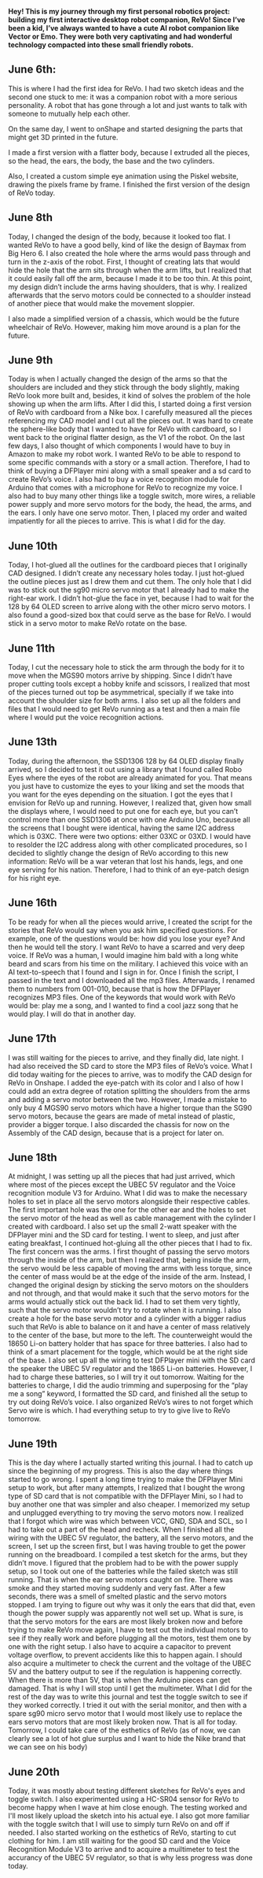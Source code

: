**Hey! This is my journey through my first personal robotics project: building my first interactive desktop robot companion, ReVo! Since I’ve been a kid, I’ve always wanted to have a cute AI robot companion like Vector or Emo. They were both very captivating and had wonderful technology compacted into these small friendly robots.**

## June 6th:

This is where I had the first idea for ReVo. I had two sketch ideas and the second one stuck to me: it was a companion robot with a more serious personality. A robot that has gone through a lot and just wants to talk with someone to mutually help each other.

On the same day, I went to onShape and started designing the parts that might get 3D printed in the future. 

I made a first version with a flatter body, because I extruded all the pieces, so the head, the ears, the body, the base and the two cylinders.

Also, I created a custom simple eye animation using the Piskel website, drawing the pixels frame by frame. 
I finished the first version of the design of ReVo today.

## June 8th 

Today, I changed the design of the body, because it looked too flat. I wanted ReVo to have a good belly, kind of like the design of Baymax from Big Hero 6. I also created the hole where the arms would pass through and turn in the z-axis of the robot. First, I thought of creating lats that would hide the hole that the arm sits through when the arm lifts, but I realized that it could easily fall off the arm, because I made it to be too thin. At this point, my design didn’t include the arms having shoulders, that is why. I realized afterwards that the servo motors could be connected to a shoulder instead of another piece that would make the movement sloppier.

I also made a simplified version of a chassis, which would be the future wheelchair of ReVo. However, making him move around is a plan for the future.

## June 9th 

Today is when I actually changed the design of the arms so that the shoulders are included and they stick through the body slightly, making ReVo look more built and, besides, it kind of solves the problem of the hole showing up when the arm lifts.
After I did this, I started doing a first version of ReVo with cardboard from a Nike box. I carefully measured all the pieces referencing my CAD model and I cut all the pieces out. It was hard to create the sphere-like body that I wanted to have for ReVo with cardboard, so I went back to the original flatter design, as the V1 of the robot. 
On the last few days, I also thought of which components I would have to buy in Amazon to make my robot work. I wanted ReVo to be able to respond to some specific commands with a story or a small action. Therefore, I had to think of buying a DFPlayer mini along with a small speaker and a sd card to create ReVo’s voice. I also had to buy a voice recognition module for Arduino that comes with a microphone for ReVo to recognize my voice. I also had to buy many other things like a toggle switch, more wires, a reliable power supply and more servo motors for the body, the head, the arms, and the ears. I only have one servo motor. Then, I placed my order and waited impatiently for all the pieces to arrive. 
This is what I did for the day.

## June 10th 

Today, I hot-glued all the outlines for the cardboard pieces that I originally CAD designed. I didn’t create any necessary holes today. I just hot-glued the outline pieces just as I drew them and cut them. The only hole that I did was to stick out the sg90 micro servo motor that I already had to make the right-ear work. I didn’t hot-glue the face in yet, because I had to wait for the 128 by 64 OLED screen to arrive along with the other micro servo motors. I also found a good-sized box that could serve as the base for ReVo. I would stick in a servo motor to make ReVo rotate on the base.

## June 11th 

Today, I cut the necessary hole to stick the arm through the body for it to move when the MGS90 motors arrive by shipping. Since I didn’t have proper cutting tools except a hobby knife and scissors, I realized that most of the pieces turned out top be asymmetrical, specially if we take into account the shoulder size for both arms.
I also set up all the folders and files that I would need to get ReVo running as a test and then a main file where I would put the voice recognition actions.

## June 13th 

Today, during the afternoon, the SSD1306 128 by 64 OLED display finally arrived, so I decided to test it out using a library that I found called Robo Eyes where the eyes of the robot are already animated for you. That means you just have to customize the eyes to your liking and set the moods that you want for the eyes depending on the situation. 
I got the eyes that I envision for ReVo up and running. However, I realized that, given how small the displays where, I would need to put one for each eye, but you can’t control more than one SSD1306 at once with one Arduino Uno, because all the screens that I bought were identical, having the same I2C address which is 03XC. There were two options: either 03XC or 03XD. I would have to resolder the I2C address along with other complicated procedures, so I decided to slightly change the design of ReVo according to this new information: ReVo will be a war veteran that lost his hands, legs, and one eye serving for his nation. Therefore, I had to think of an eye-patch design for his right eye. 

## June 16th 

To be ready for when all the pieces would arrive, I created the script for the stories that ReVo would say when you ask him specified questions. For example, one of the questions would be: how did you lose your eye? And then he would tell the story. I want ReVo to have a scarred and very deep voice. If ReVo was a human, I would imagine him bald with a long white beard and scars from his time on the military. I achieved this voice with an AI text-to-speech that I found and I sign in for. Once I finish the script, I passed in the text and I downloaded all the mp3 files. Afterwards, I renamed them to numbers from 001-010, because that is how the DFPlayer recognizes MP3 files. One of the keywords that would work with ReVo would be: play me a song, and I wanted to find a cool jazz song that he would play. I will do that in another day. 

## June 17th 

I was still waiting for the pieces to arrive, and they finally did, late night. I had also received the SD card to store the MP3 files of ReVo’s voice. What I did today waiting for the pieces to arrive, was to modify the CAD design for ReVo in Onshape. I added the eye-patch with its color and I also of how I could add an extra degree of rotation splitting the shoulders from the arms and adding a servo motor between the two. However, I made a mistake to only buy 4 MGS90 servo motors which have a higher torque than the SG90 servo motors, because the gears are made of metal instead of plastic, provider a bigger torque. I also discarded the chassis for now on the Assembly of the CAD design, because that is a project for later on. 

## June 18th 

At midnight, I was setting up all the pieces that had just arrived, which where most of the pieces except the UBEC 5V regulator and the Voice recognition module V3 for Arduino. What I did was to make the necessary holes to set in place all the servo motors alongside their respective cables. The first important hole was the one for the other ear and the holes to set the servo motor of the head as well as cable management with the cylinder I created with cardboard. I also set up the small 2-watt speaker with the DFPlayer mini and the SD card for testing. 
I went to sleep, and just after eating breakfast, I continued hot-gluing all the other pieces that I had to fix. The first concern was the arms. I first thought of passing the servo motors through the inside of the arm, but then I realized that, being inside the arm, the servo would be less capable of moving the arms with less torque, since the center of mass would be at the edge of the inside of the arm. Instead, I changed the original design by sticking the servo motors on the shoulders and not through, and that would make it such that the servo motors for the arms would actually stick out the back lid. I had to set them very tightly, such that the servo motor wouldn’t try to rotate when it is running. I also create a hole for the base servo motor and a cylinder with a bigger radius such that ReVo is able to balance on it and have a center of mass relatively to the center of the base, but more to the left. The counterweight would the 18650 Li-on battery holder that has space for three batteries. I also had to think of a smart placement for the toggle, which would be at the right side of the base. 
I also set up all the wiring to test DFPlayer mini with the SD card the speaker the UBEC 5V regulator and the 1865 Li-on batteries. However, I had to charge these batteries, so I will try it out tomorrow.
Waiting for the batteries to charge, I did the audio trimming and superposing for the “play me a song” keyword, I formatted the SD card, and finished all the setup to try out doing ReVo’s voice.
I also organized ReVo’s wires to not forget which Servo wire is which. 
I had everything setup to try to give live to ReVo tomorrow.

## June 19th 

This is the day where I actually started writing this journal. I had to catch up since the beginning of my progress. This is also the day where things started to go wrong.
I spent a long time trying to make the DFPlayer Mini setup to work, but after many attempts, I realized that I bought the wrong type of SD card that is not compatible with the DFPlayer Mini, so I had to buy another one that was simpler and also cheaper. I memorized my setup and unplugged everything to try moving the servo motors now. 
I realized that I forgot which wire was which between VCC, GND, SDA and SCL, so I had to take out a part of the head and recheck. When I finished all the wiring with the UBEC 5V regulator, the battery, all the servo motors, and the screen, I set up the screen first, but I was having trouble to get the power running on the breadboard. I compiled a test sketch for the arms, but they didn’t move. I figured that the problem had to be with the power supply setup, so I took out one of the batteries while the failed sketch was still running. That is when the ear servo motors caught on fire. There was smoke and they started moving suddenly and very fast. After a few seconds, there was a smell of smelted plastic and the servo motors stopped. I am trying to figure out why was it only the ears that did that, even though the power supply was apparently not well set up. What is sure, is that the servo motors for the ears are most likely broken now and before trying to make ReVo move again, I have to test out the individual motors to see if they really work and before plugging all the motors, test them one by one with the right setup. I also have to acquire a capacitor to prevent voltage overflow, to prevent accidents like this to happen again. I should also acquire a multimeter to check the current and the voltage of the UBEC 5V and the battery output to see if the regulation is happening correctly. When there is more than 5V, that is when the Arduino pieces can get damaged. That is why I will stop until I get the multimeter. 
What I did for the rest of the day was to write this journal and test the toggle switch to see if they worked correctly. I tried it out with the serial monitor, and then with a spare sg90 micro servo motor that I would most likely use to replace the ears servo motors that are most likely broken now. That is all for today. Tomorrow, I could take care of the esthetics of ReVo (as of now, we can clearly see a lot of hot glue surplus and I want to hide the Nike brand that we can see on his body)

## June 20th 

Today, it was mostly about testing different sketches for ReVo's eyes and toggle switch. I also experimented using a HC-SR04 sensor for ReVo to become happy when I wave at him close enough. The testing worked and I'll most likely upload the sketch into his actual eye. I also got more familiar with the toggle switch that I will use to simply turn ReVo on and off if needed. I also started working on the esthetics of ReVo, starting to cut clothing for him. I am still waiting for the good SD card and the Voice Recognition Module V3 to arrive and to acquire a muiltimeter to test the accurancy of the UBEC 5V regulator, so that is why less progress was done today. 